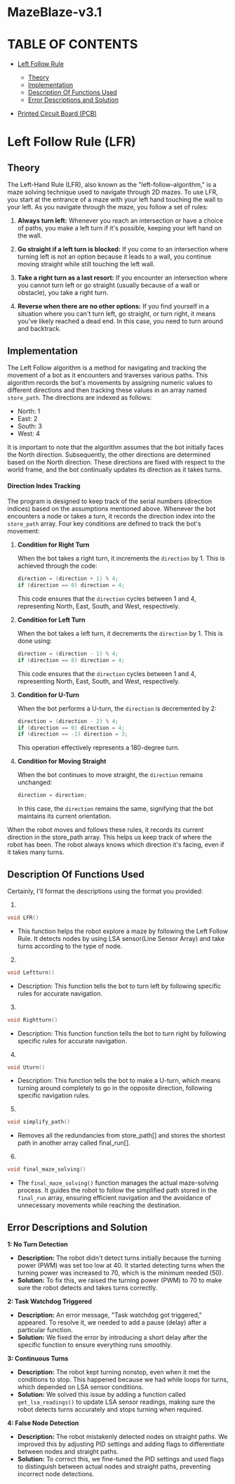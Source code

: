 # MazeBlaze-v3.1

# TABLE OF CONTENTS
- [Left Follow Rule](#left-follow-rule-lfr)
  - [Theory](#theory)
  - [Implementation](#implementation)
  - [Description Of Functions Used](#description-of-functions-used)
  - [Error Descriptions and Solution](#error-descriptions-and-solution)

- [Printed Circuit Board (PCB)](#printed-circuit-board-(pcb))


# Left Follow Rule (LFR)
## Theory
The Left-Hand Rule (LFR), also known as the "left-follow-algorithm," is a maze solving technique used to navigate through 2D mazes. To use LFR, you start at the entrance of a maze with your left hand touching the wall to your left. As you navigate through the maze, you follow a set of rules:

1. **Always turn left:** Whenever you reach an intersection or have a choice of paths, you make a left turn if it's possible, keeping your left hand on the wall.

2. **Go straight if a left turn is blocked:** If you come to an intersection where turning left is not an option because it leads to a wall, you continue moving straight while still touching the left wall.

3. **Take a right turn as a last resort:** If you encounter an intersection where you cannot turn left or go straight (usually because of a wall or obstacle), you take a right turn.

4. **Reverse when there are no other options:** If you find yourself in a situation where you can't turn left, go straight, or turn right, it means you've likely reached a dead end. In this case, you need to turn around and backtrack.

## Implementation

The Left Follow algorithm is a method for navigating and tracking the movement of a bot as it encounters and traverses various paths. This algorithm records the bot's movements by assigning numeric values to different directions and then tracking these values in an array named `store_path`. The directions are indexed as follows:

- North: 1
- East: 2
- South: 3
- West: 4

It is important to note that the algorithm assumes that the bot initially faces the North direction. Subsequently, the other directions are determined based on the North direction. These directions are fixed with respect to the world frame, and the bot continually updates its direction as it takes turns.

#### Direction Index Tracking

The program is designed to keep track of the serial numbers (direction indices) based on the assumptions mentioned above. Whenever the bot encounters a node or takes a turn, it records the direction index into the `store_path` array. Four key conditions are defined to track the bot's movement:

1. **Condition for Right Turn**

   When the bot takes a right turn, it increments the `direction` by 1. This is achieved through the code:

   ```c
   direction = (direction + 1) % 4;
   if (direction == 0) direction = 4;
   ```

   This code ensures that the `direction` cycles between 1 and 4, representing North, East, South, and West, respectively.

2. **Condition for Left Turn**

   When the bot takes a left turn, it decrements the `direction` by 1. This is done using:

   ```c
   direction = (direction - 1) % 4;
   if (direction == 0) direction = 4;
   ```

   This code ensures that the `direction` cycles between 1 and 4, representing North, East, South, and West, respectively.

3. **Condition for U-Turn**

   When the bot performs a U-turn, the `direction` is decremented by 2:

   ```c
   direction = (direction - 2) % 4;
   if (direction == 0) direction = 4;
   if (direction == -1) direction = 3;
   ```

   This operation effectively represents a 180-degree turn.

4. **Condition for Moving Straight**

   When the bot continues to move straight, the `direction` remains unchanged:

   ```c
   direction = direction;
   ```

   In this case, the `direction` remains the same, signifying that the bot maintains its current orientation.

When the robot moves and follows these rules, it records its current direction in the store_path array. This helps us keep track of where the robot has been. The robot always knows which direction it's facing, even if it takes many turns.

## Description Of Functions Used

Certainly, I'll format the descriptions using the format you provided:

1. 
```c
void LFR()
```
   - This function helps the robot explore a maze by following the Left Follow Rule. It detects nodes by using LSA sensor(Line Sensor Array) and take turns according to the type of node.

2. 
```c
void Leftturn()
```
   - Description: This function tells the bot to turn left by following specific rules for accurate navigation.

3. 
```c
void Rightturn()
```
   - Description: This function function tells the bot to turn right by following specific rules for accurate navigation.

4. 
```c
void Uturn()
```
   - Description: This function tells the bot to make a U-turn, which means turning around completely to go in the opposite direction, following specific navigation rules.

5. 
```c
void simplify_path()
```
   - Removes all the redundancies from store_path[] and stores the shortest path in another array called final_run[].

6. 
```c
void final_maze_solving()
```
   - The `final_maze_solving()` function manages the actual maze-solving process. It guides the robot to follow the simplified path stored in the `final_run` array, ensuring efficient navigation and the avoidance of unnecessary movements while reaching the destination.

## Error Descriptions and Solution
**1: No Turn Detection**
- **Description:** The robot didn't detect turns initially because the turning power (PWM) was set too low at 40. It started detecting turns when the turning power was increased to 70, which is the minimum needed (50).
- **Solution:** To fix this, we raised the turning power (PWM) to 70 to make sure the robot detects and takes turns correctly.

**2: Task Watchdog Triggered**
- **Description:** An error message, "Task watchdog got triggered," appeared. To resolve it, we needed to add a pause (delay) after a particular function.
- **Solution:** We fixed the error by introducing a short delay after the specific function to ensure everything runs smoothly.

**3: Continuous Turns**
- **Description:** The robot kept turning nonstop, even when it met the conditions to stop. This happened because we had while loops for turns, which depended on LSA sensor conditions.
- **Solution:** We solved this issue by adding a function called `get_lsa_readings()` to update LSA sensor readings, making sure the robot detects turns accurately and stops turning when required.

**4: False Node Detection**
- **Description:** The robot mistakenly detected nodes on straight paths. We improved this by adjusting PID settings and adding flags to differentiate between nodes and straight paths.
- **Solution:** To correct this, we fine-tuned the PID settings and used flags to distinguish between actual nodes and straight paths, preventing incorrect node detections.
